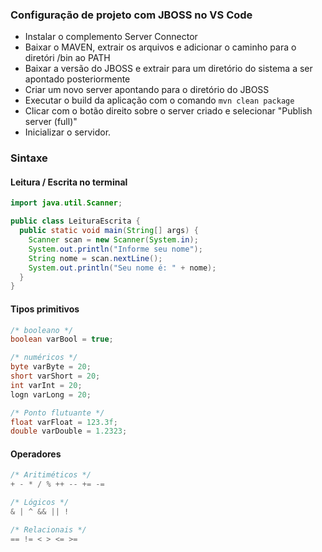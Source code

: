 ### Configuração de projeto com JBOSS no VS Code

- Instalar o complemento Server Connector
- Baixar o MAVEN, extrair os arquivos e adicionar o caminho para o diretóri /bin ao PATH
- Baixar a versão do JBOSS e extrair para um diretório do sistema a ser apontado posteriormente
- Criar um novo server apontando para o diretório do JBOSS
- Executar o build da aplicação com o comando `mvn clean package`
- Clicar com o botão direito sobre o server criado e selecionar "Publish server (full)"
- Inicializar o servidor.

### Sintaxe

#### Leitura / Escrita no terminal
```java
import java.util.Scanner;

public class LeituraEscrita {
  public static void main(String[] args) {
    Scanner scan = new Scanner(System.in);
    System.out.println("Informe seu nome");
    String nome = scan.nextLine();
    System.out.println("Seu nome é: " + nome);
  }
}
```

#### Tipos primitivos
```java
/* booleano */
boolean varBool = true;

/* numéricos */
byte varByte = 20;
short varShort = 20;
int varInt = 20;
logn varLong = 20;

/* Ponto flutuante */
float varFloat = 123.3f;
double varDouble = 1.2323;
```
#### Operadores 

```java
/* Aritiméticos */
+ - * / % ++ -- += -=

/* Lógicos */
& | ^ && || !

/* Relacionais */
== != < > <= >= 
```

